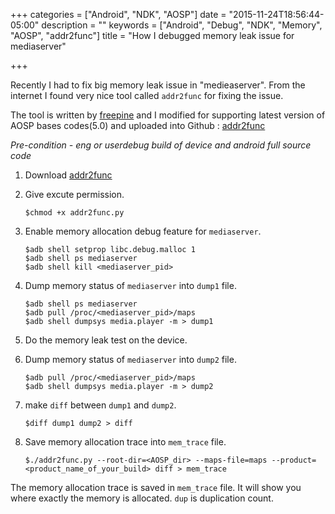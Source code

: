 +++
categories = ["Android", "NDK", "AOSP"]
date = "2015-11-24T18:56:44-05:00"
description = ""
keywords = ["Android", "Debug", "NDK", "Memory", "AOSP", "addr2func"]
title = "How I debugged memory leak issue for mediaserver"

+++

Recently I had to fix big memory leak issue in "medieaserver". From the internet I found very nice tool called `addr2func` for fixing the issue.

The tool is written by [freepine](http://freepine.blogspot.ca/2010/02/analyze-memory-leak-of-android-native.html) and I modified for supporting latest version of AOSP bases codes(5.0) and uploaded into Github : [addr2func](https://github.com/leehack/addr2func)

*Pre-condition - eng or userdebug build of device and android full source code*

1. Download [addr2func](https://raw.githubusercontent.com/leehack/addr2func/master/addr2func.py)
2. Give excute permission.  
    ```
    $chmod +x addr2func.py
    ```

3. Enable memory allocation debug feature for `mediaserver`.  
    ```
    $adb shell setprop libc.debug.malloc 1
    $adb shell ps mediaserver
    $adb shell kill <mediaserver_pid>
    ```

4. Dump memory status of `mediaserver` into `dump1` file.  
    ```
    $adb shell ps mediaserver
    $adb pull /proc/<mediaserver_pid>/maps
    $adb shell dumpsys media.player -m > dump1
    ```

5. Do the memory leak test on the device.  
6. Dump memory status of `mediaserver` into `dump2` file.  
    ```
    $adb pull /proc/<mediaserver_pid>/maps
    $adb shell dumpsys media.player -m > dump2
    ```

7. make `diff` between `dump1` and `dump2`.  
    ```
    $diff dump1 dump2 > diff
    ```
    
8. Save memory allocation trace into `mem_trace` file.  
    ```
    $./addr2func.py --root-dir=<AOSP_dir> --maps-file=maps --product=<product_name_of_your_build> diff > mem_trace
    ```

The memory allocation trace is saved in `mem_trace` file. It will show you where exactly the memory is allocated. `dup` is duplication count.